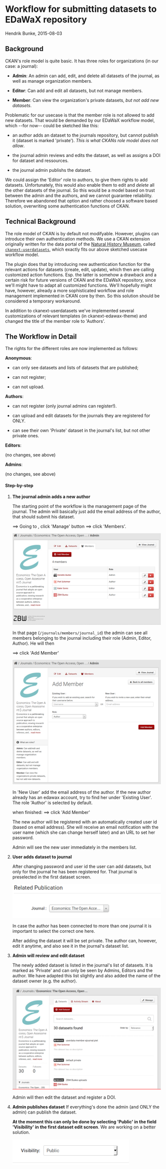 Workflow for submitting datasets to EDaWaX repository
=====================================================

Hendrik Bunke, 2015-08-03


Background
----------

CKAN's role model is quite basic. It has three roles for organizations (in our
case: a journal):

-   **Admin**: An admin can add, edit, and delete all datasets of the journal,
    as well as manage organization members.

-   **Editor**: Can add and edit all datasets, but not manage members.

-   **Member**: Can view the organization's private datasets, *but not add new datasets*.

Problematic for our usecase is that the member role is not allowed to add new
datasets. That would be demanded by our EDaWaX workflow model, which --for
now-- could be sketched like this:

-   an author adds an dataset to the journals repository, but cannot publish it
    (dataset is marked 'private'). *This is what CKANs role model does not allow*.

-   the journal admin reviews and edits the dataset, as well as assigns a DOI
    for dataset and ressources.

-   the journal admin publishs the dataset.

We could assign the 'Editor' role to authors, to give them rights to add
datasets. Unfortunately, this would also enable them to edit and *delete* all
the other datasets of the journal. So this would be a model based on trust
between the admin and the authors, and we cannot guarantee reliability.
Therefore we abandoned that option and rather choosed a software based
solution, overwriting some authentication functions of CKAN.


Technical Background
--------------------

The role model of CKAN is by default not modifyable. However, plugins can
introduce their own authentication methods. We use a CKAN extension originally
written for the data portal of the [Natural History Museum](http://data.nhm.ac.uk/),
called [`ckanext-userdatasets`](https://github.com/NaturalHistoryMuseum/ckanext-userdatasets),
which exactly fits our above sketched usecase workflow model.

The plugin does that by introducing new authentication function for the
relevant actions for datasets (create, edit, update), which then are calling
customized action functions. Esp. the latter is somehow a drawback and a
certain risk for future versions of CKAN and the EDaWaX repository, since we'll
might have to adapt all customized functions. We'll hopefully might have,
however, already a more sophisticated workflow and role management implemented
in CKAN core by then. So this solution should be considered a temporary
workaround.

In addition to ckanext-userdatasets we've implemented several customizations of
relevant templates (in ckanext-edawax-theme) and changed the title of the
member role to 'Authors'.


The Workflow in Detail
----------------------

The rights for the different roles are now implemented as follows:


**Anonymous**:

-   can only see datasets and lists of datasets that are published;

-   can not register;

-   can not upload.


**Authors**:

-   can not register (only journal admins can register!).

-   can upload and edit datasets for the journals they are registered for ONLY.

-   can see their own 'Private' dataset in the journal's list, but not other
    private ones.


**Editors**:

(no changes, see above)

**Admins**:

(no changes, see above)


#### Step-by-step

1.  **The journal admin adds a new author**

    The starting point of the workflow is the management page of the journal.
    The admin will basically just add the email address of the author, that
    should submit his dataset.

    ==> Going to <startpage journal>, click 'Manage' button ==> click
    'Members'.

    ![Member list](members.png)

    In that page (`/journals/members/journal_id`) the admin can see all members
    belonging to the journal including their role (Admin, Editor, Author). He
    will then

    ==> click 'Add Member'

    ![Add member](add_member.png)

    In 'New User' add the email address of the author. If the new author
    already has an edawax account, try to find her under 'Existing User'. The
    role 'Author' is selected by default.

    when finished:
    ==> click 'Add Member'

    The new author will be registered with an automatically created user id
    (based on email address). She will receive an email notification with the
    user name (which she can change herself later) and an URL to set her
    password.

    Admin will see the new user immediately in the members list.

2.  **User adds dataset to journal**

    After changing password and user id the user can add datasets, but only for
    the journal he has been registered for. That journal is preselected in the
    first dataset screen.

    ![Journal selection](journal_selection.png)

    In case the author has been connected to more than one journal it is important
    to select the correct one here.

    After adding the dataset it will be set private. The author can, however,
    edit it anytime, and also see it in the journal's dataset list.

3.  **Admin will review and edit dataset**

    <!-- TODO: will Admin get notification? -->

    The newly added dataset is listed in the journal's list of datasets. It
    is marked as 'Private' and can only be seen by Admins, Editors and the
    author. We have adapted this list slightly and also added the name of the
    dataset owner (e.g. the author).

    ![List of journal datasets](journal_list.png)

    Admin will then edit the dataset and register a DOI.

4.  **Admin publishes dataset**
    If everything's done the admin (and ONLY the admin) can publish the
    dataset.

    **At the moment this can only be done by selecting 'Public' in the field
    'Visibility' in the first dataset edit screen**.  We are working on a
    better solution.

    ![Visibility selection](visibility.png)
